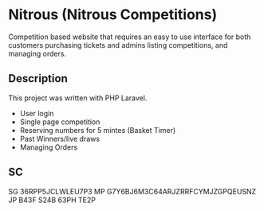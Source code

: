 # Nitrous (Nitrous Competitions)
Competition based website that requires an easy to use interface for
both customers purchasing tickets and admins listing competitions, and
managing orders.

## Description
This project was written with PHP Laravel.
- User login
- Single page competition
- Reserving numbers for 5 mintes (Basket Timer)
- Past Winners/live draws
- Managing Orders

## SC
SG 36RPP5JCLWLEU7P3
MP G7Y6BJ6M3C64ARJZRRFCYMJZGPQEUSNZ
JP B43F S24B 63PH TE2P
